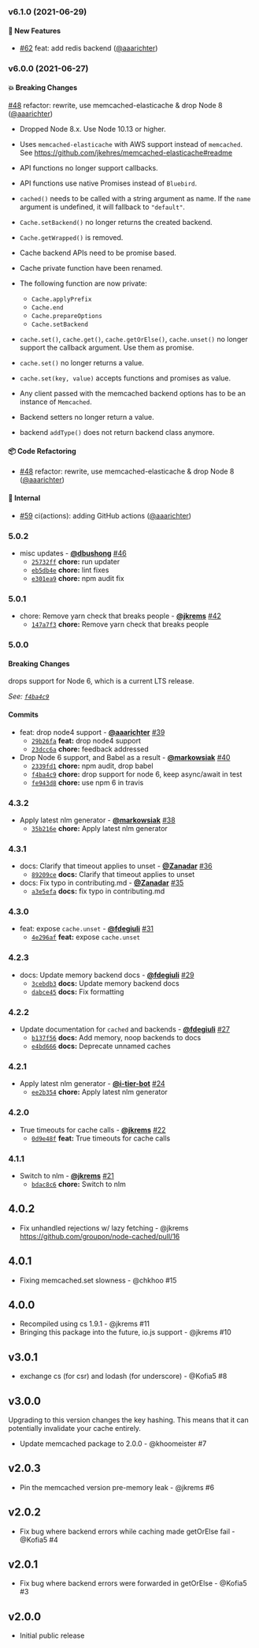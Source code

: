 ### v6.1.0 (2021-06-29)
<a id="v6.1.0"></a>
#### 🚀 New Features

* [#62](https://github.com/groupon/node-cached/pull/62) feat: add redis backend ([@aaarichter](https://github.com/aaarichter))


### v6.0.0 (2021-06-27)
<a id="v6.0.0"></a>
#### 💥 Breaking Changes

[#48](https://github.com/groupon/node-cached/pull/48) refactor: rewrite, use memcached-elasticache & drop Node 8 ([@aaarichter](https://github.com/aaarichter))

- Dropped Node 8.x. Use Node 10.13 or higher.
- Uses `memcached-elasticache` with AWS support instead of `memcached`. See https://github.com/jkehres/memcached-elasticache#readme
- API functions no longer support callbacks.
- API functions use native Promises instead of `Bluebird`.
- `cached()` needs to be called with a string argument as name. If the `name` argument is undefined, it will fallback to `"default"`.

- `Cache.setBackend()` no longer returns the created backend.
- `Cache.getWrapped()` is removed.
- Cache backend APIs need to be promise based.
- Cache private function have been renamed.
- The following function are now private:
  - `Cache.applyPrefix`
  - `Cache.end`
  - `Cache.prepareOptions`
  - `Cache.setBackend`

- `cache.set()`, `cache.get()`, `cache.getOrElse()`, `cache.unset()` no longer support the callback argument. Use them as promise.
- `cache.set()` no longer returns a value.
- `cache.set(key, value)` accepts functions and promises as value.

- Any client passed with the memcached backend options has to be an instance of `Memcached`.
- Backend setters no longer return a value.
- backend `addType()` does not return backend class anymore.

#### 📦️ Code Refactoring

* [#48](https://github.com/groupon/node-cached/pull/48) refactor: rewrite, use memcached-elasticache & drop Node 8 ([@aaarichter](https://github.com/aaarichter))

#### 🏡 Internal

* [#59](https://github.com/groupon/node-cached/pull/59) ci(actions): adding GitHub actions ([@aaarichter](https://github.com/aaarichter))


### 5.0.2

* misc updates - **[@dbushong](https://github.com/dbushong)** [#46](https://github.com/groupon/node-cached/pull/46)
  - [`25732ff`](https://github.com/groupon/node-cached/commit/25732ffaf461edddb9c03db28bb3c6b4f8d91342) **chore:** run updater
  - [`eb5db4e`](https://github.com/groupon/node-cached/commit/eb5db4e64de5e6472de68c9e18cd9b3d05e066d3) **chore:** lint fixes
  - [`e301ea9`](https://github.com/groupon/node-cached/commit/e301ea90eb56b2ce143fc394eea869538f3a3716) **chore:** npm audit fix


### 5.0.1

* chore: Remove yarn check that breaks people - **[@jkrems](https://github.com/jkrems)** [#42](https://github.com/groupon/node-cached/pull/42)
  - [`147a7f3`](https://github.com/groupon/node-cached/commit/147a7f3e1a5dd1a3690e134facf077b3b3329edf) **chore:** Remove yarn check that breaks people


### 5.0.0

#### Breaking Changes

drops support for Node 6, which is a current LTS release.

*See: [`f4ba4c9`](https://github.com/groupon/node-cached/commit/f4ba4c988b5d5db0cf07edfe9f0013d5fada075f)*

#### Commits

* feat: drop node4 support - **[@aaarichter](https://github.com/aaarichter)** [#39](https://github.com/groupon/node-cached/pull/39)
  - [`29b26fa`](https://github.com/groupon/node-cached/commit/29b26fa240033cd7b5409407ea42b375a29c4c33) **feat:** drop node4 support
  - [`23dcc6a`](https://github.com/groupon/node-cached/commit/23dcc6aa409f82be5485f3041948a9cdd1c1755e) **chore:** feedback addressed
* Drop Node 6 support, and Babel as a result - **[@markowsiak](https://github.com/markowsiak)** [#40](https://github.com/groupon/node-cached/pull/40)
  - [`2339fd1`](https://github.com/groupon/node-cached/commit/2339fd1d2064e6bab3f21fce0ca68af3916be129) **chore:** npm audit, drop babel
  - [`f4ba4c9`](https://github.com/groupon/node-cached/commit/f4ba4c988b5d5db0cf07edfe9f0013d5fada075f) **chore:** drop support for node 6, keep async/await in test
  - [`fe943d8`](https://github.com/groupon/node-cached/commit/fe943d8b7b34c7d4439e674cacc675699e3ba98e) **chore:** use npm 6 in travis


### 4.3.2

* Apply latest nlm generator - **[@markowsiak](https://github.com/markowsiak)** [#38](https://github.com/groupon/node-cached/pull/38)
  - [`35b216e`](https://github.com/groupon/node-cached/commit/35b216e3d11b94502d968d40fcf7f34e7a5b507e) **chore:** Apply latest nlm generator


### 4.3.1

* docs: Clarify that timeout applies to unset - **[@Zanadar](https://github.com/Zanadar)** [#36](https://github.com/groupon/node-cached/pull/36)
  - [`89209ce`](https://github.com/groupon/node-cached/commit/89209cefca9ad39ea1b2a789dd49e23d65eee960) **docs:** Clarify that timeout applies to unset
* docs: Fix typo in contributing.md - **[@Zanadar](https://github.com/Zanadar)** [#35](https://github.com/groupon/node-cached/pull/35)
  - [`a3e5efa`](https://github.com/groupon/node-cached/commit/a3e5efaeec84e115de7fea035d5f69efc08cae3e) **docs:** fix typo in contributing.md


### 4.3.0

* feat: expose `cache.unset` - **[@fdegiuli](https://github.com/fdegiuli)** [#31](https://github.com/groupon/node-cached/pull/31)
  - [`4e296af`](https://github.com/groupon/node-cached/commit/4e296afed9ce305ed27f94fb9d0e011a01d0bd87) **feat:** expose `cache.unset`


### 4.2.3

* docs: Update memory backend docs - **[@fdegiuli](https://github.com/fdegiuli)** [#29](https://github.com/groupon/node-cached/pull/29)
  - [`3cebdb3`](https://github.com/groupon/node-cached/commit/3cebdb3cdb0dc997803d81d6c8c615e308261b0b) **docs:** Update memory backend docs
  - [`dabce45`](https://github.com/groupon/node-cached/commit/dabce45603667e7112a87bf5592eaab73aac3b0e) **docs:** Fix formatting


### 4.2.2

* Update documentation for `cached` and backends - **[@fdegiuli](https://github.com/fdegiuli)** [#27](https://github.com/groupon/node-cached/pull/27)
  - [`b137f56`](https://github.com/groupon/node-cached/commit/b137f56b77f1278ca6ab3680b6a0d1187941f788) **docs:** Add memory, noop backends to docs
  - [`e4bd666`](https://github.com/groupon/node-cached/commit/e4bd6667d8f9fa2f4017876badee9e28e9d0bd49) **docs:** Deprecate unnamed caches


### 4.2.1

* Apply latest nlm generator - **[@i-tier-bot](https://github.com/i-tier-bot)** [#24](https://github.com/groupon/node-cached/pull/24)
  - [`ee2b354`](https://github.com/groupon/node-cached/commit/ee2b354f83c2ee0fa4cc865e49bb4c6c4434c001) **chore:** Apply latest nlm generator


### 4.2.0

* True timeouts for cache calls - **[@jkrems](https://github.com/jkrems)** [#22](https://github.com/groupon/node-cached/pull/22)
  - [`0d9e48f`](https://github.com/groupon/node-cached/commit/0d9e48fc07b82723a481499084a9bf14f3bc1b0d) **feat:** True timeouts for cache calls


### 4.1.1

* Switch to nlm - **[@jkrems](https://github.com/jkrems)** [#21](https://github.com/groupon/node-cached/pull/21)
  - [`bdac8c6`](https://github.com/groupon/node-cached/commit/bdac8c6f1f68e6296abf513c941736c88771149a) **chore:** Switch to nlm


4.0.2
-----
* Fix unhandled rejections w/ lazy fetching - @jkrems
  https://github.com/groupon/node-cached/pull/16

4.0.1
-----
* Fixing memcached.set slowness - @chkhoo #15

4.0.0
-----
* Recompiled using cs 1.9.1 - @jkrems #11
* Bringing this package into the future, io.js support - @jkrems #10

v3.0.1
------
* exchange cs (for csr) and lodash (for underscore) - @Kofia5 #8

v3.0.0
------
Upgrading to this version changes the key hashing.
This means that it can potentially invalidate your cache entirely.

* Update memcached package to 2.0.0 - @khoomeister #7

v2.0.3
------
* Pin the memcached version pre-memory leak - @jkrems #6

v2.0.2
------
* Fix bug where backend errors while caching made getOrElse fail - @Kofia5 #4

v2.0.1
------
* Fix bug where backend errors were forwarded in getOrElse - @Kofia5 #3

v2.0.0
------
* Initial public release
